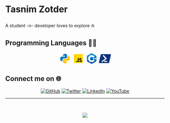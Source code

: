 # Tasnim Zotder

A student -n- developer loves to explore ⛵

## Programming Languages 👨‍💻

<p align="center">
    <img height="38px" alt="python" src="assets/python.png" />
    <img height="38px" alt="javascript" src="assets/javascript.png" />
    <img height="38px" alt="cpp" src="assets/cpp.png" />
    <img height="38px" alt="powershell" src="assets/powershell.png" />
</p>

## Connect me on 🌐

<p align="center">
    <a href="https://github.com/tasnimzotder"
            ><img
              alt="GitHub"
              src="https://img.shields.io/github/followers/tasnimzotder?label=GitHub&logo=Github&style=for-the-badge"
          /></a>
    <a href="https://twitter.com/tasnimzotder"
            ><img
              alt="Twitter"
              src="https://img.shields.io/twitter/follow/tasnimzotder?color=blue&label=Twitter&logo=Twitter&style=for-the-badge"
          /></a>
    <a href="https://www.linkedin.com/in/tasnimzotder/"
            ><img
              alt="LinkedIn"
              src="https://img.shields.io/badge/LinkedIn-_-blue?style=for-the-badge&logo=linkedin"
          /></a>
    <a href="https://www.youtube.com/channel/UCInpi_5VQfHYDHWxreTgwRw"
            ><img
              alt="YouTube"
              src="https://img.shields.io/badge/YouTube-_-blue?style=for-the-badge&logo=youtube"
          /></a>
</p>

---

<br>
<p align="center">
    <a href="https://github.com/tasnimzotder" ><img src="https://github-readme-stats.vercel.app/api?username=tasnimzotder&show_icons=true"></a>
</p>

<!--
**tasnimzotder/tasnimzotder** is a ✨ _special_ ✨ repository because its `README.md` (this file) appears on your GitHub profile.

Here are some ideas to get you started:

- 🔭 I’m currently working on ...
- 🌱 I’m currently learning ...
- 👯 I’m looking to collaborate on ...
- 🤔 I’m looking for help with ...
- 💬 Ask me about ...
- 📫 How to reach me: ...
- 😄 Pronouns: ...
- ⚡ Fun fact: ...
-->
